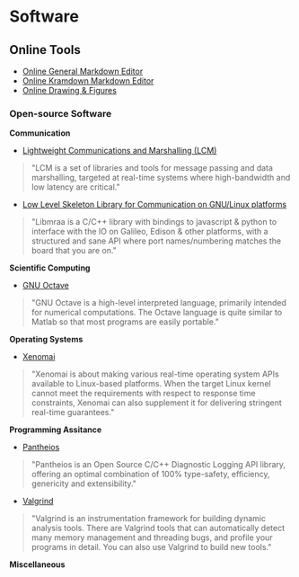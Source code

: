 # Software 

## Online Tools 

* [Online General Markdown Editor](https://stackedit.io/editor)
* [Online Kramdown Markdown Editor](http://kramdown.herokuapp.com/)
* [Online Drawing & Figures](https://www.draw.io/)


### Open-source Software

**Communication**

* [Lightweight Communications and Marshalling (LCM)](https://lcm-proj.github.io/)
> "LCM is a set of libraries and tools for message passing and data marshalling, targeted at real-time systems where high-bandwidth and low latency are critical."

* [Low Level Skeleton Library for Communication on GNU/Linux platforms](https://github.com/intel-iot-devkit/mraa)
> "Libmraa is a C/C++ library with bindings to javascript & python to interface with the IO on Galileo, Edison & other platforms, with a structured and sane API where port names/numbering matches the board that you are on."

**Scientific Computing**

* [GNU Octave](https://www.gnu.org/software/octave/)
>"GNU Octave is a high-level interpreted language, primarily intended for numerical computations. The Octave language is quite similar to Matlab so that most programs are easily portable."

**Operating Systems**

* [Xenomai](https://xenomai.org/)
> "Xenomai is about making various real-time operating system APIs available to Linux-based platforms. When the target Linux kernel cannot meet the requirements with respect to response time constraints, Xenomai can also supplement it for delivering stringent real-time guarantees."

**Programming Assitance**

* [Pantheios](http://www.pantheios.org/)
> "Pantheios is an Open Source C/C++ Diagnostic Logging API library, offering an optimal combination of 100% type-safety, efficiency, genericity and extensibility."

* [Valgrind](http://valgrind.org)
> "Valgrind is an instrumentation framework for building dynamic analysis tools. There are Valgrind tools that can automatically detect many memory management and threading bugs, and profile your programs in detail. You can also use Valgrind to build new tools."

**Miscellaneous**





